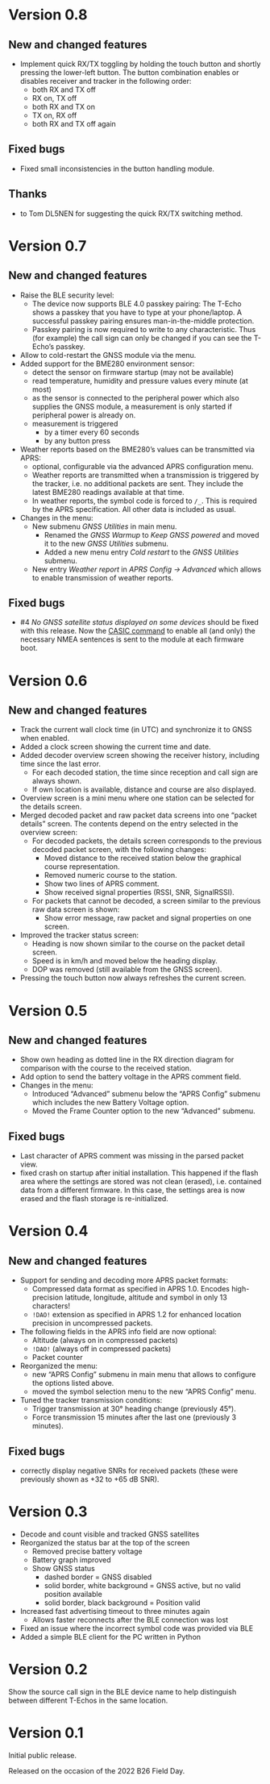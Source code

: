 # Version 0.8

## New and changed features

- Implement quick RX/TX toggling by holding the touch button and shortly
  pressing the lower-left button.  The button combination enables or disables
  receiver and tracker in the following order:
  - both RX and TX off
  - RX on, TX off
  - both RX and TX on
  - TX on, RX off
  - both RX and TX off again

## Fixed bugs

- Fixed small inconsistencies in the button handling module.

## Thanks

- to Tom DL5NEN for suggesting the quick RX/TX switching method.


# Version 0.7

## New and changed features

- Raise the BLE security level:
  - The device now supports BLE 4.0 passkey pairing: The T-Echo shows a passkey
    that you have to type at your phone/laptop. A successful passkey pairing
    ensures man-in-the-middle protection.
  - Passkey pairing is now required to write to any characteristic. Thus (for
    example) the call sign can only be changed if you can see the T-Echo’s
    passkey.
- Allow to cold-restart the GNSS module via the menu.
- Added support for the BME280 environment sensor:
  - detect the sensor on firmware startup (may not be available)
  - read temperature, humidity and pressure values every minute (at most)
  - as the sensor is connected to the peripheral power which also supplies the
    GNSS module, a measurement is only started if peripheral power is already on.
  - measurement is triggered
    - by a timer every 60 seconds
    - by any button press
- Weather reports based on the BME280’s values can be transmitted via APRS:
  - optional, configurable via the advanced APRS configuration menu.
  - Weather reports are transmitted when a transmission is triggered by the
    tracker, i.e. no additional packets are sent. They include the latest
    BME280 readings available at that time.
  - In weather reports, the symbol code is forced to `/_`. This is required by
    the APRS specification. All other data is included as usual.
- Changes in the menu:
  - New submenu _GNSS Utilities_ in main menu.
    - Renamed the _GNSS Warmup_ to _Keep GNSS powered_ and moved it to the new
      _GNSS Utilities_ submenu.
    - Added a new menu entry _Cold restart_ to the _GNSS Utilities_ submenu.
  - New entry _Weather report_ in _APRS Config → Advanced_ which allows to
    enable transmission of weather reports.

## Fixed bugs

- #4 _No GNSS satellite status displayed on some devices_ should be fixed with
  this release. Now the [CASIC
  command](https://espruino.microco.sm/api/v1/files/68b597874e0a617692ebebc6a878032f76b34272.pdf)
  to enable all (and only) the necessary NMEA sentences is sent to the module
  at each firmware boot.


# Version 0.6

## New and changed features

- Track the current wall clock time (in UTC) and synchronize it to GNSS when enabled.
- Added a clock screen showing the current time and date.
- Added decoder overview screen showing the receiver history, including time since
  the last error.
  - For each decoded station, the time since reception and call sign are always shown.
  - If own location is available, distance and course are also displayed.
- Overview screen is a mini menu where one station can be selected for the details screen.
- Merged decoded packet and raw packet data screens into one “packet details”
  screen. The contents depend on the entry selected in the overview screen:
  - For decoded packets, the details screen corresponds to the previous decoded
    packet screen, with the following changes:
    - Moved distance to the received station below the graphical course representation.
    - Removed numeric course to the station.
    - Show two lines of APRS comment.
    - Show received signal properties (RSSI, SNR, SignalRSSI).
  - For packets that cannot be decoded, a screen similar to the previous raw
    data screen is shown:
    - Show error message, raw packet and signal properties on one screen.
- Improved the tracker status screen:
  - Heading is now shown similar to the course on the packet detail screen.
  - Speed is in km/h and moved below the heading display.
  - DOP was removed (still available from the GNSS screen).
- Pressing the touch button now always refreshes the current screen.


# Version 0.5

## New and changed features

- Show own heading as dotted line in the RX direction diagram for comparison
  with the course to the received station.
- Add option to send the battery voltage in the APRS comment field.
- Changes in the menu:
  - Introduced “Advanced” submenu below the “APRS Config” submenu which
    includes the new Battery Voltage option.
  - Moved the Frame Counter option to the new “Advanced” submenu.

## Fixed bugs

- Last character of APRS comment was missing in the parsed packet view.
- fixed crash on startup after initial installation. This happened if the flash
  area where the settings are stored was not clean (erased), i.e. contained data
  from a different firmware. In this case, the settings area is now erased and
  the flash storage is re-initialized.


# Version 0.4

## New and changed features

- Support for sending and decoding more APRS packet formats:
  - Compressed data format as specified in APRS 1.0. Encodes high-precision
    latitude, longitude, altitude and symbol in only 13 characters!
  - `!DAO!` extension as specified in APRS 1.2 for enhanced location precision
    in uncompressed packets.
- The following fields in the APRS info field are now optional:
  - Altitude (always on in compressed packets)
  - `!DAO!` (always off in compressed packets)
  - Packet counter
- Reorganized the menu:
  - new “APRS Config” submenu in main menu that allows to configure the options
    listed above.
  - moved the symbol selection menu to the new “APRS Config” menu.
- Tuned the tracker transmission conditions:
  - Trigger transmission at 30° heading change (previously 45°).
  - Force transmission 15 minutes after the last one (previously 3 minutes).

## Fixed bugs

- correctly display negative SNRs for received packets (these were previously
  shown as +32 to +65 dB SNR).


# Version 0.3

- Decode and count visible and tracked GNSS satellites
- Reorganized the status bar at the top of the screen
  - Removed precise battery voltage
  - Battery graph improved
  - Show GNSS status
    - dashed border = GNSS disabled
    - solid border, white background = GNSS active, but no valid position available
    - solid border, black background = Position valid
- Increased fast advertising timeout to three minutes again
  - Allows faster reconnects after the BLE connection was lost
- Fixed an issue where the incorrect symbol code was provided via BLE
- Added a simple BLE client for the PC written in Python


# Version 0.2

Show the source call sign in the BLE device name to help distinguish between
different T-Echos in the same location.


# Version 0.1

Initial public release.

Released on the occasion of the 2022 B26 Field Day.
